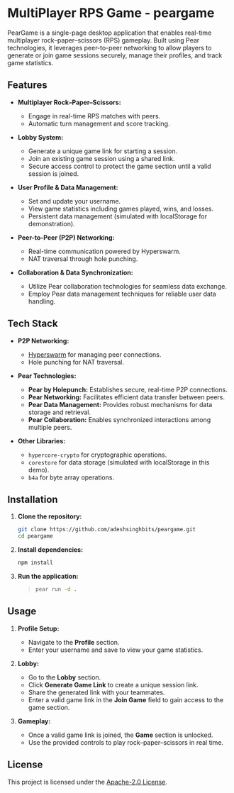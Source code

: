 
# MultiPlayer RPS Game - peargame

PearGame is a single-page desktop application that enables real-time multiplayer rock–paper–scissors (RPS) gameplay. Built using Pear technologies, it leverages peer-to-peer networking to allow players to generate or join game sessions securely, manage their profiles, and track game statistics.

## Features

- **Multiplayer Rock–Paper–Scissors:**
  - Engage in real-time RPS matches with peers.
  - Automatic turn management and score tracking.
  
- **Lobby System:**
  - Generate a unique game link for starting a session.
  - Join an existing game session using a shared link.
  - Secure access control to protect the game section until a valid session is joined.
  
- **User Profile & Data Management:**
  - Set and update your username.
  - View game statistics including games played, wins, and losses.
  - Persistent data management (simulated with localStorage for demonstration).

- **Peer-to-Peer (P2P) Networking:**
  - Real-time communication powered by Hyperswarm.
  - NAT traversal through hole punching.

- **Collaboration & Data Synchronization:**
  - Utilize Pear collaboration technologies for seamless data exchange.
  - Employ Pear data management techniques for reliable user data handling.

## Tech Stack

- **P2P Networking:**
  - [Hyperswarm](https://github.com/hyperswarm/hyperswarm) for managing peer connections.
  - Hole punching for NAT traversal.

- **Pear Technologies:**
  - **Pear by Holepunch:** Establishes secure, real-time P2P connections.
  - **Pear Networking:** Facilitates efficient data transfer between peers.
  - **Pear Data Management:** Provides robust mechanisms for data storage and retrieval.
  - **Pear Collaboration:** Enables synchronized interactions among multiple peers.

- **Other Libraries:**
  - `hypercore-crypto` for cryptographic operations.
  - `corestore` for data storage (simulated with localStorage in this demo).
  - `b4a` for byte array operations.


## Installation

1. **Clone the repository:**
   ```bash
   git clone https://github.com/adeshsinghbits/peargame.git
   cd peargame
   ```

2. **Install dependencies:**
   ```bash
   npm install
   ```

3. **Run the application:**
   
   > ```bash
   > pear run -d .
   > ```

## Usage

1. **Profile Setup:**
   - Navigate to the **Profile** section.
   - Enter your username and save to view your game statistics.

2. **Lobby:**
   - Go to the **Lobby** section.
   - Click **Generate Game Link** to create a unique session link.
   - Share the generated link with your teammates.
   - Enter a valid game link in the **Join Game** field to gain access to the game section.

3. **Gameplay:**
   - Once a valid game link is joined, the **Game** section is unlocked.
   - Use the provided controls to play rock–paper–scissors in real time.

## License

This project is licensed under the [Apache-2.0 License](LICENSE).
```